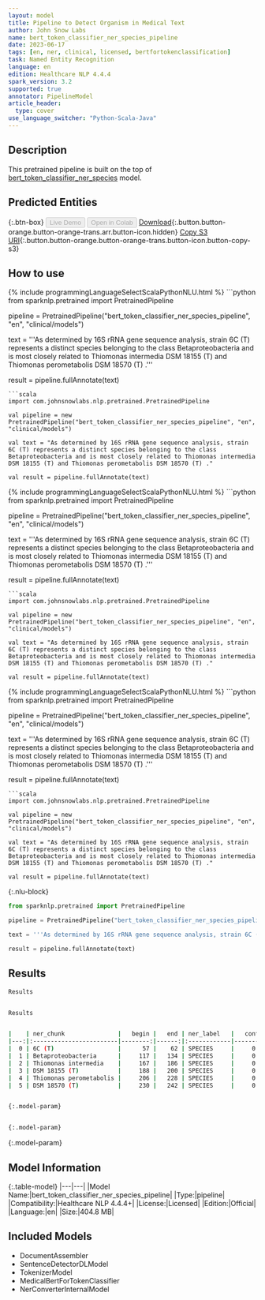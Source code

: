 ```yaml
---
layout: model
title: Pipeline to Detect Organism in Medical Text
author: John Snow Labs
name: bert_token_classifier_ner_species_pipeline
date: 2023-06-17
tags: [en, ner, clinical, licensed, bertfortokenclassification]
task: Named Entity Recognition
language: en
edition: Healthcare NLP 4.4.4
spark_version: 3.2
supported: true
annotator: PipelineModel
article_header:
  type: cover
use_language_switcher: "Python-Scala-Java"
---
```


## Description

This pretrained pipeline is built on the top of [bert_token_classifier_ner_species](https://nlp.johnsnowlabs.com/2022/07/25/bert_token_classifier_ner_species_en_3_0.html) model.

## Predicted Entities



{:.btn-box}
<button class="button button-orange" disabled>Live Demo</button>
<button class="button button-orange" disabled>Open in Colab</button>
[Download](https://s3.amazonaws.com/auxdata.johnsnowlabs.com/clinical/models/bert_token_classifier_ner_species_pipeline_en_4.4.4_3.2_1686976799949.zip){:.button.button-orange.button-orange-trans.arr.button-icon.hidden}
[Copy S3 URI](s3://auxdata.johnsnowlabs.com/clinical/models/bert_token_classifier_ner_species_pipeline_en_4.4.4_3.2_1686976799949.zip){:.button.button-orange.button-orange-trans.button-icon.button-copy-s3}

## How to use

<div class="tabs-box" markdown="1">
{% include programmingLanguageSelectScalaPythonNLU.html %}
```python
from sparknlp.pretrained import PretrainedPipeline

pipeline = PretrainedPipeline("bert_token_classifier_ner_species_pipeline", "en", "clinical/models")

text = '''As determined by 16S rRNA gene sequence analysis, strain 6C (T) represents a distinct species belonging to the class Betaproteobacteria and is most closely related to Thiomonas intermedia DSM 18155 (T) and Thiomonas perometabolis DSM 18570 (T) .'''

result = pipeline.fullAnnotate(text)
```
```scala
import com.johnsnowlabs.nlp.pretrained.PretrainedPipeline

val pipeline = new PretrainedPipeline("bert_token_classifier_ner_species_pipeline", "en", "clinical/models")

val text = "As determined by 16S rRNA gene sequence analysis, strain 6C (T) represents a distinct species belonging to the class Betaproteobacteria and is most closely related to Thiomonas intermedia DSM 18155 (T) and Thiomonas perometabolis DSM 18570 (T) ."

val result = pipeline.fullAnnotate(text)
```
</div>

<div class="tabs-box" markdown="1">
{% include programmingLanguageSelectScalaPythonNLU.html %}
```python
from sparknlp.pretrained import PretrainedPipeline

pipeline = PretrainedPipeline("bert_token_classifier_ner_species_pipeline", "en", "clinical/models")

text = '''As determined by 16S rRNA gene sequence analysis, strain 6C (T) represents a distinct species belonging to the class Betaproteobacteria and is most closely related to Thiomonas intermedia DSM 18155 (T) and Thiomonas perometabolis DSM 18570 (T) .'''

result = pipeline.fullAnnotate(text)
```
```scala
import com.johnsnowlabs.nlp.pretrained.PretrainedPipeline

val pipeline = new PretrainedPipeline("bert_token_classifier_ner_species_pipeline", "en", "clinical/models")

val text = "As determined by 16S rRNA gene sequence analysis, strain 6C (T) represents a distinct species belonging to the class Betaproteobacteria and is most closely related to Thiomonas intermedia DSM 18155 (T) and Thiomonas perometabolis DSM 18570 (T) ."

val result = pipeline.fullAnnotate(text)
```
</div>

<div class="tabs-box" markdown="1">
{% include programmingLanguageSelectScalaPythonNLU.html %}
```python
from sparknlp.pretrained import PretrainedPipeline

pipeline = PretrainedPipeline("bert_token_classifier_ner_species_pipeline", "en", "clinical/models")

text = '''As determined by 16S rRNA gene sequence analysis, strain 6C (T) represents a distinct species belonging to the class Betaproteobacteria and is most closely related to Thiomonas intermedia DSM 18155 (T) and Thiomonas perometabolis DSM 18570 (T) .'''

result = pipeline.fullAnnotate(text)
```
```scala
import com.johnsnowlabs.nlp.pretrained.PretrainedPipeline

val pipeline = new PretrainedPipeline("bert_token_classifier_ner_species_pipeline", "en", "clinical/models")

val text = "As determined by 16S rRNA gene sequence analysis, strain 6C (T) represents a distinct species belonging to the class Betaproteobacteria and is most closely related to Thiomonas intermedia DSM 18155 (T) and Thiomonas perometabolis DSM 18570 (T) ."

val result = pipeline.fullAnnotate(text)
```

{:.nlu-block}
```python
from sparknlp.pretrained import PretrainedPipeline

pipeline = PretrainedPipeline("bert_token_classifier_ner_species_pipeline", "en", "clinical/models")

text = '''As determined by 16S rRNA gene sequence analysis, strain 6C (T) represents a distinct species belonging to the class Betaproteobacteria and is most closely related to Thiomonas intermedia DSM 18155 (T) and Thiomonas perometabolis DSM 18570 (T) .'''

result = pipeline.fullAnnotate(text)
```
</div>

## Results

```bash
Results


Results


|    | ner_chunk               |   begin |   end | ner_label   |   confidence |
|---:|:------------------------|--------:|------:|:------------|-------------:|
|  0 | 6C (T)                  |      57 |    62 | SPECIES     |     0.998955 |
|  1 | Betaproteobacteria      |     117 |   134 | SPECIES     |     0.99973  |
|  2 | Thiomonas intermedia    |     167 |   186 | SPECIES     |     0.999822 |
|  3 | DSM 18155 (T)           |     188 |   200 | SPECIES     |     0.997657 |
|  4 | Thiomonas perometabolis |     206 |   228 | SPECIES     |     0.999614 |
|  5 | DSM 18570 (T)           |     230 |   242 | SPECIES     |     0.997146 |


{:.model-param}


{:.model-param}
```

{:.model-param}
## Model Information

{:.table-model}
|---|---|
|Model Name:|bert_token_classifier_ner_species_pipeline|
|Type:|pipeline|
|Compatibility:|Healthcare NLP 4.4.4+|
|License:|Licensed|
|Edition:|Official|
|Language:|en|
|Size:|404.8 MB|

## Included Models

- DocumentAssembler
- SentenceDetectorDLModel
- TokenizerModel
- MedicalBertForTokenClassifier
- NerConverterInternalModel